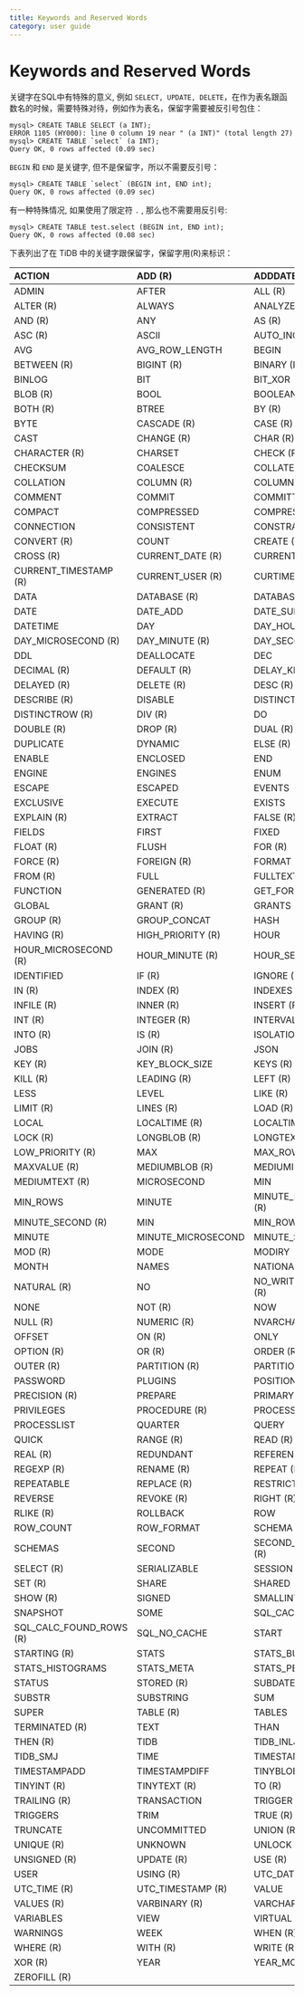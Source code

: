 ```yaml
---
title: Keywords and Reserved Words
category: user guide
---
```


# Keywords and Reserved Words

关键字在SQL中有特殊的意义, 例如 `SELECT, UPDATE, DELETE`，在作为表名跟函数名的时候，需要特殊对待，例如作为表名，保留字需要被反引号包住：

```
mysql> CREATE TABLE SELECT (a INT);
ERROR 1105 (HY000): line 0 column 19 near " (a INT)" (total length 27)
mysql> CREATE TABLE `select` (a INT);
Query OK, 0 rows affected (0.09 sec)
```

`BEGIN` 和 `END` 是关键字, 但不是保留字，所以不需要反引号：

```
mysql> CREATE TABLE `select` (BEGIN int, END int);
Query OK, 0 rows affected (0.09 sec)
```

有一种特殊情况, 如果使用了限定符 `.` , 那么也不需要用反引号:

```
mysql> CREATE TABLE test.select (BEGIN int, END int);
Query OK, 0 rows affected (0.08 sec)
```

下表列出了在 TiDB 中的关键字跟保留字，保留字用(R)来标识：

ACTION | ADD (R) | ADDDATE
:- | :- | :-
ADMIN | AFTER | ALL (R) 
ALTER (R) | ALWAYS | ANALYZE(R)
AND (R) | ANY | AS (R)
ASC (R) | ASCII | AUTO_INCREMENT
AVG | AVG_ROW_LENGTH | BEGIN
BETWEEN (R) | BIGINT (R) | BINARY (R)
BINLOG | BIT | BIT_XOR
BLOB (R) | BOOL | BOOLEAN
BOTH (R) | BTREE | BY (R)
BYTE | CASCADE (R) | CASE (R)
CAST | CHANGE (R) | CHAR (R)
CHARACTER (R) | CHARSET | CHECK (R)
CHECKSUM | COALESCE | COLLATE (R)
COLLATION | COLUMN (R) | COLUMNS 
COMMENT | COMMIT | COMMITTED
COMPACT | COMPRESSED | COMPRESSION
CONNECTION | CONSISTENT | CONSTRAINT (R)
CONVERT (R) | COUNT | CREATE (R)
CROSS (R) | CURRENT_DATE (R) | CURRENT_TIME (R)
CURRENT_TIMESTAMP (R) | CURRENT_USER (R) | CURTIME
DATA | DATABASE (R) | DATABASES (R)
DATE | DATE_ADD | DATE_SUB
DATETIME | DAY | DAY_HOUR (R)
DAY_MICROSECOND (R) | DAY_MINUTE (R) | DAY_SECOND (R)
DDL | DEALLOCATE | DEC
DECIMAL (R) | DEFAULT (R) | DELAY_KEY_WRITE
DELAYED (R) | DELETE (R) | DESC (R)
DESCRIBE (R) | DISABLE | DISTINCT (R)
DISTINCTROW (R) | DIV (R) | DO
DOUBLE (R) | DROP (R) | DUAL (R)
DUPLICATE | DYNAMIC | ELSE (R)
ENABLE | ENCLOSED | END
ENGINE | ENGINES | ENUM
ESCAPE | ESCAPED | EVENTS
EXCLUSIVE | EXECUTE | EXISTS
EXPLAIN (R) | EXTRACT | FALSE (R)
FIELDS | FIRST | FIXED
FLOAT (R) | FLUSH | FOR (R)
FORCE (R) | FOREIGN (R) | FORMAT
FROM (R) | FULL | FULLTEXT (R)
FUNCTION | GENERATED (R) | GET_FORMAT
GLOBAL | GRANT (R) | GRANTS
GROUP (R) | GROUP_CONCAT | HASH
HAVING (R) | HIGH_PRIORITY (R) | HOUR
HOUR_MICROSECOND (R) | HOUR_MINUTE (R) | HOUR_SECOND (R)
IDENTIFIED | IF (R) | IGNORE (R)
IN (R) | INDEX (R) | INDEXES
INFILE (R) | INNER (R) | INSERT (R)
INT (R) | INTEGER (R) | INTERVAL (R)
INTO (R) | IS (R) | ISOLATION
JOBS | JOIN (R) | JSON
KEY (R) | KEY_BLOCK_SIZE | KEYS (R)
KILL (R) | LEADING (R) | LEFT (R)
LESS | LEVEL | LIKE (R)
LIMIT (R) | LINES (R) | LOAD (R)
LOCAL | LOCALTIME (R) | LOCALTIMESTAMP (R)
LOCK (R) | LONGBLOB (R) | LONGTEXT (R)
LOW_PRIORITY (R) | MAX | MAX_ROWS
MAXVALUE (R) | MEDIUMBLOB (R) | MEDIUMINT (R)
MEDIUMTEXT (R) | MICROSECOND | MIN 
MIN_ROWS | MINUTE | MINUTE_MICROSECOND (R)
MINUTE_SECOND (R) | MIN | MIN_ROWS
MINUTE | MINUTE_MICROSECOND | MINUTE_SECOND
MOD (R) | MODE | MODIRY
MONTH | NAMES | NATIONAL
NATURAL (R) | NO | NO_WRITE_TO_BINLOG (R)
NONE | NOT (R) | NOW
NULL (R) | NUMERIC (R) | NVARCHAR (R)
OFFSET | ON (R) | ONLY
OPTION (R) | OR (R) | ORDER (R)
OUTER (R) | PARTITION (R) | PARTITIONS
PASSWORD | PLUGINS | POSITION
PRECISION (R) | PREPARE | PRIMARY (R)
PRIVILEGES | PROCEDURE (R) | PROCESS
PROCESSLIST | QUARTER | QUERY
QUICK | RANGE (R) | READ (R)
REAL (R) | REDUNDANT | REFERENCES (R)
REGEXP (R) | RENAME (R) | REPEAT (R)
REPEATABLE | REPLACE (R) | RESTRICT (R)
REVERSE | REVOKE (R) | RIGHT (R)
RLIKE (R) | ROLLBACK | ROW
ROW_COUNT | ROW_FORMAT | SCHEMA
SCHEMAS | SECOND | SECOND_MICROSECOND (R)
SELECT (R) | SERIALIZABLE | SESSION
SET (R) | SHARE | SHARED
SHOW (R) | SIGNED | SMALLINT (R)
SNAPSHOT | SOME | SQL_CACHE
SQL_CALC_FOUND_ROWS (R) | SQL_NO_CACHE | START 
STARTING (R) | STATS | STATS_BUCKETS 
STATS_HISTOGRAMS | STATS_META | STATS_PERSISTENT 
STATUS | STORED (R) | SUBDATE 
SUBSTR | SUBSTRING | SUM 
SUPER | TABLE (R) | TABLES 
TERMINATED (R) | TEXT | THAN 
THEN (R) | TIDB | TIDB_INLJ 
TIDB_SMJ | TIME | TIMESTAMP 
TIMESTAMPADD | TIMESTAMPDIFF | TINYBLOB (R)
TINYINT (R) | TINYTEXT (R) | TO (R)
TRAILING (R) | TRANSACTION | TRIGGER (R)
TRIGGERS | TRIM | TRUE (R)
TRUNCATE | UNCOMMITTED | UNION (R)
UNIQUE (R) | UNKNOWN | UNLOCK (R)
UNSIGNED (R) | UPDATE (R) | USE (R)
USER | USING (R) | UTC_DATE (R)
UTC_TIME (R) | UTC_TIMESTAMP (R) | VALUE 
VALUES (R) | VARBINARY (R) | VARCHAR (R)
VARIABLES | VIEW | VIRTUAL (R)
WARNINGS | WEEK | WHEN (R)
WHERE (R) | WITH (R) | WRITE (R)
XOR (R) | YEAR | YEAR_MONTH (R) |
ZEROFILL (R)  | |